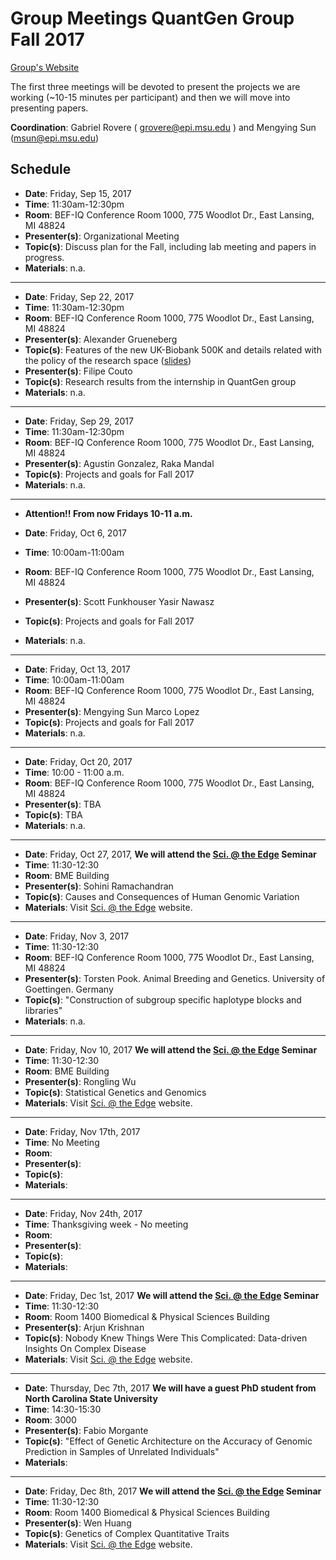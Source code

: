 # Group Meetings QuantGen Group Fall 2017

[Group's Website](http://quantgen.github.io/)

The first three meetings will be devoted to present the projects we are working (~10-15 minutes per participant) and then we will move into presenting
papers.


**Coordination**: Gabriel Rovere ( grovere@epi.msu.edu )  and Mengying Sun (msun@epi.msu.edu) 


## Schedule

 * **Date**: Friday, Sep 15, 2017
 * **Time**: 11:30am-12:30pm
 * **Room**: BEF-IQ Conference Room 1000, 775 Woodlot Dr., East Lansing, MI  48824
 * **Presenter(s)**: Organizational Meeting
 * **Topic(s)**: Discuss plan for the Fall, including lab meeting and papers in progress.
 * **Materials**: n.a.

---

 
 * **Date**: Friday, Sep 22, 2017
 * **Time**: 11:30am-12:30pm
 * **Room**: BEF-IQ Conference Room 1000, 775 Woodlot Dr., East Lansing, MI  48824
 * **Presenter(s)**: Alexander Grueneberg
 * **Topic(s)**: Features of the new UK-Biobank 500K and details related with the policy of the research space ([slides](https://slides.agrueneberg.info/2017-09-22-hpcc-ukb.html))
 * **Presenter(s)**: Filipe Couto
 * **Topic(s)**: Research results from the internship in QuantGen group 
 * **Materials**: n.a.

---
* **Date**: Friday, Sep 29, 2017
 * **Time**: 11:30am-12:30pm
 * **Room**: BEF-IQ Conference Room 1000, 775 Woodlot Dr., East Lansing, MI  48824
 * **Presenter(s)**: Agustin Gonzalez,
                     Raka Mandal
  * **Topic(s)**: Projects and goals for Fall 2017 
 * **Materials**: n.a.
 ---

* **Attention!! From now Fridays 10-11 a.m.** 
 
* **Date**: Friday, Oct 6, 2017
 * **Time**: 10:00am-11:00am
 * **Room**: BEF-IQ Conference Room 1000, 775 Woodlot Dr., East Lansing, MI  48824
 * **Presenter(s)**:   Scott Funkhouser
                       Yasir Nawasz
 * **Topic(s)**: Projects and goals for Fall 2017 
 * **Materials**: n.a.
 ---
 
* **Date**: Friday, Oct 13, 2017
 * **Time**: 10:00am-11:00am
 * **Room**: BEF-IQ Conference Room 1000, 775 Woodlot Dr., East Lansing, MI  48824
 * **Presenter(s)**:   Mengying Sun
                       Marco Lopez
 * **Topic(s)**: Projects and goals for Fall 2017 
 * **Materials**: n.a.

 ---

* **Date**: Friday, Oct 20, 2017
 * **Time**: 10:00 - 11:00 a.m.
 * **Room**: BEF-IQ Conference Room 1000, 775 Woodlot Dr., East Lansing, MI  48824
 * **Presenter(s)**:   TBA
 * **Topic(s)**: TBA
 * **Materials**: n.a.
 
 ---

* **Date**: Friday, Oct 27, 2017, **We will attend the [Sci. @ the Edge](https://web.pa.msu.edu/seminars/edge/) Seminar**
 * **Time**: 11:30-12:30
 * **Room**: BME Building
 * **Presenter(s)**:  Sohini Ramachandran 
 * **Topic(s)**: Causes and Consequences of Human Genomic Variation
 * **Materials**: Visit [Sci. @ the Edge](https://web.pa.msu.edu/seminars/edge/) website.

---

* **Date**: Friday, Nov 3, 2017
 * **Time**: 11:30-12:30
 * **Room**: BEF-IQ Conference Room 1000, 775 Woodlot Dr., East Lansing, MI  48824
 * **Presenter(s)**: Torsten Pook. Animal Breeding and Genetics. University of Goettingen. Germany
 * **Topic(s)**: "Construction of subgroup specific haplotype blocks and libraries"
 * **Materials**: n.a.

---

* **Date**: Friday, Nov 10, 2017  **We will attend the [Sci. @ the Edge](https://web.pa.msu.edu/seminars/edge/) Seminar**
 * **Time**: 11:30-12:30
 * **Room**: BME Building
 * **Presenter(s)**:  Rongling Wu
 * **Topic(s)**: Statistical Genetics and Genomics 
 * **Materials**: Visit [Sci. @ the Edge](https://web.pa.msu.edu/seminars/edge/) website.
 
 ---

* **Date**: Friday, Nov 17th, 2017
 * **Time**:  No Meeting
 * **Room**: 
 * **Presenter(s)**:   
 * **Topic(s)**: 
 * **Materials**: 

---

* **Date**: Friday, Nov 24th, 2017
 * **Time**:  Thanksgiving week - No meeting
 * **Room**: 
 * **Presenter(s)**:   
 * **Topic(s)**: 
 * **Materials**:
 
 ---

* **Date**: Friday, Dec 1st, 2017 **We will attend the [Sci. @ the Edge](https://web.pa.msu.edu/seminars/edge/) Seminar**
 * **Time**:  11:30-12:30
 * **Room**: Room 1400 Biomedical & Physical Sciences Building 
 * **Presenter(s)**:   Arjun Krishnan
 * **Topic(s)**: Nobody Knew Things Were This Complicated: Data-driven Insights On Complex Disease
 * **Materials**: Visit [Sci. @ the Edge](https://web.pa.msu.edu/seminars/edge/) website.
 
  ---

* **Date**: Thursday, Dec 7th, 2017 **We will have a guest PhD student from North Carolina State University**
 * **Time**:  14:30-15:30
 * **Room**: 3000
 * **Presenter(s)**:   Fabio Morgante
 * **Topic(s)**: "Effect of Genetic Architecture on the Accuracy of Genomic Prediction in Samples of Unrelated Individuals"
 * **Materials**: 


 ---

* **Date**: Friday, Dec 8th, 2017 **We will attend the [Sci. @ the Edge](https://web.pa.msu.edu/seminars/edge/) Seminar**
 * **Time**:  11:30-12:30
 * **Room**: Room 1400 Biomedical & Physical Sciences Building 
 * **Presenter(s)**:   Wen Huang 
 * **Topic(s)**: Genetics of Complex Quantitative Traits
 * **Materials**: Visit [Sci. @ the Edge](https://web.pa.msu.edu/seminars/edge/) website.
